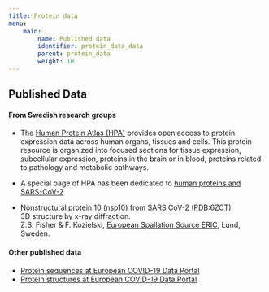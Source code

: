 ```yaml
---
title: Protein data
menu:
    main:
        name: Published data
        identifier: protein_data_data
        parent: protein_data
        weight: 10
---
```


## Published Data

#### From Swedish research groups

* The [Human Protein Atlas (HPA)](https://www.proteinatlas.org)
  provides open access to protein expression data across human organs,
  tissues and cells. This protein resource is organized into focused
  sections for tissue expression, subcellular expression, proteins in
  the brain or in blood, proteins related to pathology and metabolic
  pathways.

* A special page of HPA has been dedicated to [human proteins and
  SARS-CoV-2](https://www.proteinatlas.org/humanproteome/sars-cov-2).

* [Nonstructural protein 10 (nsp10) from SARS CoV-2 (PDB:6ZCT)](https://www.rcsb.org/structure/6ZCT)  
  3D structure by x-ray diffraction.  
  Z.S. Fisher &amp; F. Kozielski,
  [European Spallation Source ERIC](https://europeanspallationsource.se/),
  Lund, Sweden.

#### Other published data

* [Protein sequences at European COVID-19 Data Portal](https://www.covid19dataportal.org/proteins)
* [Protein structures at European COVID-19 Data Portal](https://www.covid19dataportal.org/structures)
